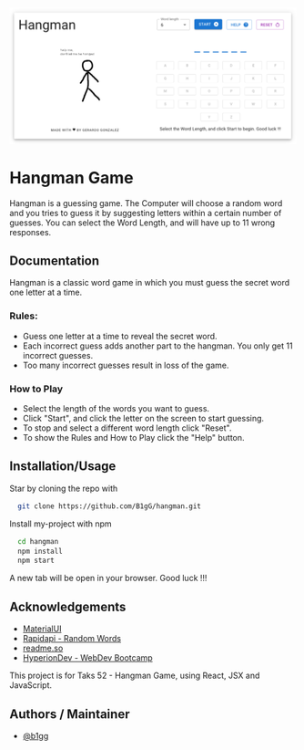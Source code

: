 ![Logo](./screenshot.png)

# Hangman Game

Hangman is a guessing game. The Computer will choose a random word and you tries to guess it by suggesting letters within a certain number of guesses.
You can select the Word Length, and will have up to 11 wrong responses.

## Documentation
Hangman is a classic word game in which you must guess the secret word one letter at a time.
### Rules:
- Guess one letter at a time to reveal the secret word.
- Each incorrect guess adds another part to the hangman. You only get 11 incorrect guesses.
- Too many incorrect guesses result in loss of the game.

### How to Play
 - Select the length of the words you want to guess.
 - Click "Start", and click the letter on the screen to start guessing.
 - To stop and select a different word length click "Reset".
 - To show the Rules and How to Play click the "Help" button.

## Installation/Usage

Star by cloning the repo with

```bash
  git clone https://github.com/B1gG/hangman.git
```
Install my-project with npm

```bash
  cd hangman
  npm install
  npm start
```

A new tab will be open in your browser.
Good luck !!!
    
## Acknowledgements

 - [MaterialUI](https://mui.com/)
 - [Rapidapi - Random Words](https://rapidapi.com/sheharyar566/api/random-words5/)
 - [readme.so](https://readme.so/)
 - [HyperionDev - WebDev Bootcamp](https://www.hyperiondev.com/)

This project is for Taks 52 - Hangman Game, using React, JSX and JavaScript.
## Authors / Maintainer

- [@b1gg](https://github.com/B1gG/)
